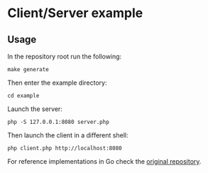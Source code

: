 # Client/Server example

## Usage

In the repository root run the following:

```shell
make generate
```

Then enter the example directory:

```shell
cd example
```

Launch the server:

```shell
php -S 127.0.0.1:8080 server.php
```

Then launch the client in a different shell:

```shell
php client.php http://localhost:8080
```

For reference implementations in Go check the [original repository](https://github.com/twitchtv/twirp/tree/master/example).
